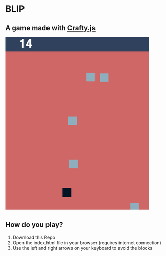 # BLIP
## A game made with [Crafty.js](https://github.com/craftyjs/Crafty)
![alt text](https://raw.githubusercontent.com/KellyJohnBraun/blip/master/screencap.png)
## How do you play?
 1. Download this Repo
 2. Open the index.html file in your browser (requires internet connection)
 3. Use the left and right arrows on your keyboard to avoid the blocks
